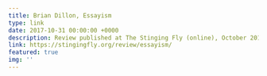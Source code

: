 ```yaml
---
title: Brian Dillon, Essayism
type: link
date: 2017-10-31 00:00:00 +0000
description: Review published at The Stinging Fly (online), October 2017
link: https://stingingfly.org/review/essayism/
featured: true
img: ''
---
```

